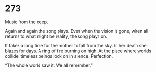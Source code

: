 # 273

Music from the deep. 

Again and again the song plays. Even when the vision is gone, when all returns to what might be reality, the song plays on.

It takes a long time for the mother to fall from the sky. In her death she blazes for days. A ring of fire burning on high. At the place where worlds collide, timeless beings look on in silence. Perfection. 

“The whole world saw it. We all remember.”